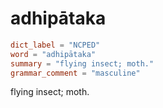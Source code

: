 # adhipātaka

``` toml
dict_label = "NCPED"
word = "adhipātaka"
summary = "flying insect; moth."
grammar_comment = "masculine"
```

flying insect; moth.

